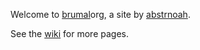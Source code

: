 Welcome to [brumal](wiki/brumal)org, a site by [abstrnoah](abstrnoah).

See the [wiki](wiki/) for more pages.
